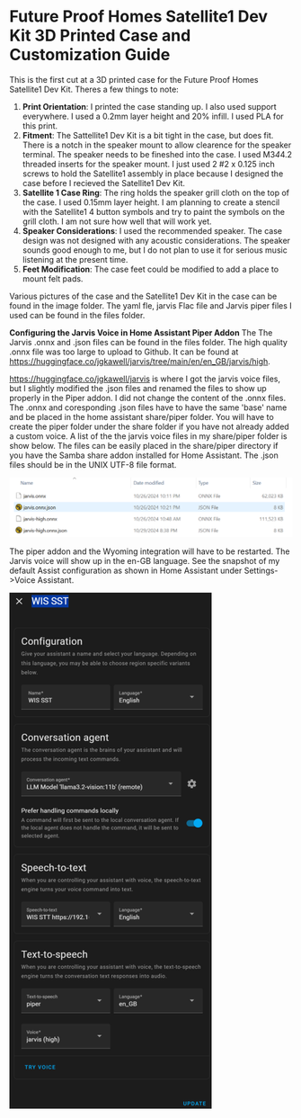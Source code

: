 
# Future Proof Homes Satellite1 Dev Kit 3D Printed Case and Customization Guide
This is the first cut at a 3D printed case for the Future Proof Homes Satellite1 Dev Kit.  Theres a few things to note:

1. **Print Orientation**: I printed the case standing up. I also used support everywhere. I used a 0.2mm layer height and 20% infill. I used PLA for this print.
2. **Fitment**: The Sattellite1 Dev Kit is a bit tight in the case, but does fit.  There is a notch in the speaker mount to allow clearence for the speaker terminal.  The speaker needs to be fineshed into the case. I used M3*4*4.2 threaded inserts for the speaker mount. I just used 2 #2 x 0.125 inch screws to hold the Satellite1 assembly in place because I designed the case before I recieved the Satellite1 Dev Kit.  
3. **Satellite 1 Case Ring**: The ring holds the speaker grill cloth on the top of the case.  I used 0.15mm layer height. I am planning to create a stencil with the Satellite1 4 button symbols and try to paint the symbols on the grill cloth.  I am not sure how well that will work yet.
4. **Speaker Considerations**: I used the recommended speaker.  The case design was not designed with any acoustic considerations.  The speaker sounds good enough to me, but I do not plan to use it for serious music listening at the present time.
5. **Feet Modification**: The case feet could be modified to add a place to mount felt pads.

Various pictures of the case and the Satellite1 Dev Kit in the case can be found in the image folder. The yaml fle, jarvis Flac file and Jarvis piper files I used can be found in the files folder.

**Configuring the Jarvis Voice in Home Assistant Piper Addon**
The The Jarvis .onnx and .json files can be found in the files folder.  The high quality .onnx file was too large to upload to Github. It can be found at <https://huggingface.co/jgkawell/jarvis/tree/main/en/en_GB/jarvis/high>.

<https://huggingface.co/jgkawell/jarvis> is where I got the jarvis voice files, but I slightly modified the .json files and renamed the files to show up properly in the Piper addon.  I did not change the content of the .onnx files.  The .onnx and coresponding .json files have to have the same 'base' name and be placed in the home assistant share/piper folder.  You will have to create the piper folder under the share folder if you have not already added a custom voice. A list of the the jarvis voice files in my share/piper folder is show below.  The files can be easily placed in the share/piper directory if you have the Samba share addon installed for Home Assistant.  The .json files should be in the UNIX UTF-8 file format.  

![Jarvis voice files in folder](https://github.com/mikey60/Voice-Assistant-Customizations/blob/main/Images/Jarvis%20voice%20files%20in%20folder.png)

The piper addon and the Wyoming integration will have to be restarted.  The Jarvis voice will show up in the en-GB language.  See the snapshot of my default Assist configuration as shown in Home Assistant under Settings->Voice Assistant.

![Default Voice Assist Configuration](https://github.com/mikey60/Voice-Assistant-Customizations/blob/main/Images/Default%20Voice%20Assist%20Configuration.png)
